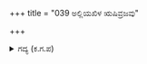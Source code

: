 +++
title = "039 ಅಲ್ಲಿಯಖಿಳ ಋಷಿವ್ರಜವು"

+++

<details><summary>ಗದ್ಯ (ಕ.ಗ.ಪ) </summary>

39. ಅಲ್ಲಿರುವ ಮುನಿಸಂದೋಹವು ಧರ್ಮರಾಯನನ್ನು ಆತಿಥ್ಯ, ಉಪಚಾರ, ಪ್ರಿಯ ಸಂಭಾಷಣೆಗಳಿಂದ ಮನ್ನಿಸಿತು. ಧರ್ಮರಾಯನೂ ಸಕಲ ಮುನಿಜನರನ್ನು ಸತ್ಕರಿಸಿದನು. ಹೀಗೆ ಅಲ್ಲಿ ಎಂಟು ದಿವಸಗಳನ್ನು ಕಳೆದರು.
</details>
